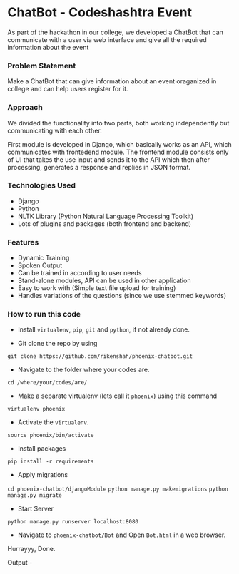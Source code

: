 # ChatBot - Codeshashtra Event

As part of the hackathon in our college, we developed a ChatBot that can communicate with a user via web interface and give all the required information about the event

### Problem Statement

Make a ChatBot that can give information about an event oraganized in college and can help users register for it.

### Approach

We divided the functionality into two parts, both working independently but communicating with each other.

First module is developed in Django, which basically works as an API, which communicates with frontedend module. The frontend module consists only of UI that takes the use input and sends it to the API which then after processing, generates a response and replies in JSON format.

### Technologies Used

- Django
- Python
- NLTK Library (Python Natural Language Processing Toolkit)
- Lots of plugins and packages (both frontend and backend)

### Features

- Dynamic Training
- Spoken Output
- Can be trained in according to user needs
- Stand-alone modules, API can be used in other application
- Easy to work with (Simple text file upload for training)
- Handles variations of the questions (since we use stemmed keywords)

### How to run this code

- Install `virtualenv`, `pip`, `git` and `python`, if not already done.

- Git clone the repo by using 

`git clone https://github.com/rikenshah/phoenix-chatbot.git`

- Navigate to the folder where your codes are.

`cd /where/your/codes/are/`

- Make a separate virtualenv (lets call it `phoenix`) using this command

`virtualenv phoenix`

- Activate the `virtualenv`.

`source phoenix/bin/activate`

- Install packages

`pip install -r requirements`

- Apply migrations 

`cd phoenix-chatbot/djangoModule`
`python manage.py makemigrations`
`python manage.py migrate`

- Start Server

`python manage.py runserver localhost:8080`

- Navigate to `phoenix-chatbot/Bot` and Open `Bot.html` in a web browser. 

Hurrayyy, Done.

Output - 

